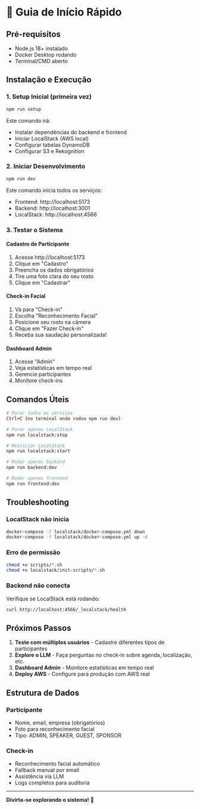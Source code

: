# 🚀 Guia de Início Rápido

## Pré-requisitos
- Node.js 18+ instalado
- Docker Desktop rodando
- Terminal/CMD aberto

## Instalação e Execução

### 1. Setup Inicial (primeira vez)
```bash
npm run setup
```
Este comando irá:
- Instalar dependências do backend e frontend
- Iniciar LocalStack (AWS local)
- Configurar tabelas DynamoDB
- Configurar S3 e Rekognition

### 2. Iniciar Desenvolvimento
```bash
npm run dev
```
Este comando inicia todos os serviços:
- Frontend: http://localhost:5173
- Backend: http://localhost:3001
- LocalStack: http://localhost:4566

### 3. Testar o Sistema

#### Cadastro de Participante
1. Acesse http://localhost:5173
2. Clique em "Cadastro"
3. Preencha os dados obrigatórios
4. Tire uma foto clara do seu rosto
5. Clique em "Cadastrar"

#### Check-in Facial
1. Vá para "Check-in"
2. Escolha "Reconhecimento Facial"
3. Posicione seu rosto na câmera
4. Clique em "Fazer Check-in"
5. Receba sua saudação personalizada!

#### Dashboard Admin
1. Acesse "Admin"
2. Veja estatísticas em tempo real
3. Gerencie participantes
4. Monitore check-ins

## Comandos Úteis

```bash
# Parar todos os serviços
Ctrl+C (no terminal onde rodou npm run dev)

# Parar apenas LocalStack
npm run localstack:stop

# Reiniciar LocalStack
npm run localstack:start

# Rodar apenas backend
npm run backend:dev

# Rodar apenas frontend  
npm run frontend:dev
```

## Troubleshooting

### LocalStack não inicia
```bash
docker-compose -f localstack/docker-compose.yml down
docker-compose -f localstack/docker-compose.yml up -d
```

### Erro de permissão
```bash
chmod +x scripts/*.sh
chmod +x localstack/init-scripts/*.sh
```

### Backend não conecta
Verifique se LocalStack está rodando:
```bash
curl http://localhost:4566/_localstack/health
```

## Próximos Passos

1. **Teste com múltiplos usuários** - Cadastre diferentes tipos de participantes
2. **Explore o LLM** - Faça perguntas no check-in sobre agenda, localização, etc.
3. **Dashboard Admin** - Monitore estatísticas em tempo real
4. **Deploy AWS** - Configure para produção com AWS real

## Estrutura de Dados

### Participante
- Nome, email, empresa (obrigatórios)
- Foto para reconhecimento facial
- Tipo: ADMIN, SPEAKER, GUEST, SPONSOR

### Check-in
- Reconhecimento facial automático
- Fallback manual por email
- Assistência via LLM
- Logs completos para auditoria

---

**Divirta-se explorando o sistema!** 🎉

